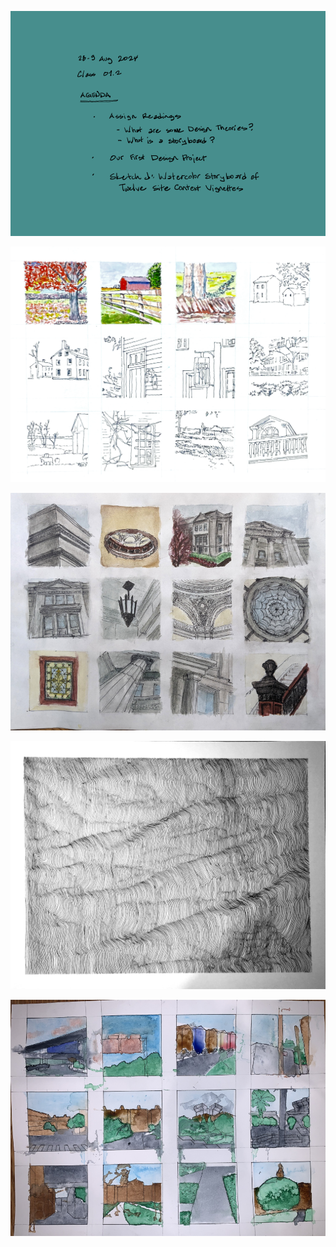 ![Today's Agenda](images/240828-9_01-2.png)

![Sketch J. Watercolor Storyboard of Twelve Site Context Vignettes](images/010301storyboard.png)

![](images/Assignment_01_Above_Average.png)

![](images/Assignment_01_Average.png)

![](images/Assignment_01_Below_Average.png)

